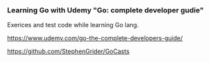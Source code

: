 ### Learning Go with Udemy "Go: complete developer gudie"

Exerices and test code while learning Go lang.

https://www.udemy.com/go-the-complete-developers-guide/

https://github.com/StephenGrider/GoCasts
